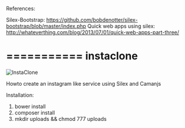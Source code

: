 References:

Silex-Bootstrap: https://github.com/bobdenotter/silex-bootstrap/blob/master/index.php
Quick web apps using silex: http://whateverthing.com/blog/2013/07/01/quick-web-apps-part-three/

===========
instaclone
===========

![InstaClone](https://raw.github.com/paolomainardi/instaclone/master/screenshots/alpha1.png)

Howto create an instagram like service using Silex and Camanjs

Installation:

1) bower install
2) composer install
3) mkdir uploads && chmod 777 uploads
